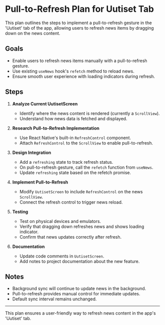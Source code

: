 # Pull-to-Refresh Plan for Uutiset Tab

This plan outlines the steps to implement a pull-to-refresh gesture in the 'Uutiset' tab of the app, allowing users to refresh news items by dragging down on the news content.

## Goals
- Enable users to refresh news items manually with a pull-to-refresh gesture.
- Use existing `useNews` hook's `refetch` method to reload news.
- Ensure smooth user experience with loading indicators during refresh.

## Steps

1. **Analyze Current UutisetScreen**
   - Identify where the news content is rendered (currently a `ScrollView`).
   - Understand how news data is fetched and displayed.

2. **Research Pull-to-Refresh Implementation**
   - Use React Native's built-in `RefreshControl` component.
   - Attach `RefreshControl` to the `ScrollView` to enable pull-to-refresh.

3. **Design Integration**
   - Add a `refreshing` state to track refresh status.
   - On pull-to-refresh gesture, call the `refetch` function from `useNews`.
   - Update `refreshing` state based on the refetch promise.

4. **Implement Pull-to-Refresh**
   - Modify `UutisetScreen` to include `RefreshControl` on the news `ScrollView`.
   - Connect the refresh control to trigger news reload.

5. **Testing**
   - Test on physical devices and emulators.
   - Verify that dragging down refreshes news and shows loading indicator.
   - Confirm that news updates correctly after refresh.

6. **Documentation**
   - Update code comments in `UutisetScreen`.
   - Add notes to project documentation about the new feature.

## Notes
- Background sync will continue to update news in the background.
- Pull-to-refresh provides manual control for immediate updates.
- Default sync interval remains unchanged.

---

This plan ensures a user-friendly way to refresh news content in the app's 'Uutiset' tab.